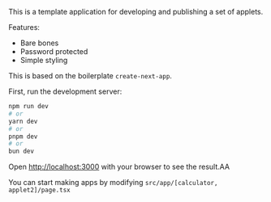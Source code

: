 This is a template application for developing and publishing a set of applets.

Features:
- Bare bones
- Password protected
- Simple styling

This is based on the boilerplate `create-next-app`.

First, run the development server:

```bash
npm run dev
# or
yarn dev
# or
pnpm dev
# or
bun dev
```

Open [http://localhost:3000](http://localhost:3000) with your browser to see the result.AA

You can start making apps by modifying `src/app/[calculator, applet2]/page.tsx`